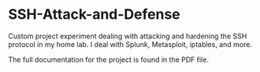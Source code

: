 # SSH-Attack-and-Defense
Custom project experiment dealing with attacking and hardening the SSH protocol in my home lab. I deal with Splunk, Metasploit, iptables, and more.

The full documentation for the project is found in the PDF file.
